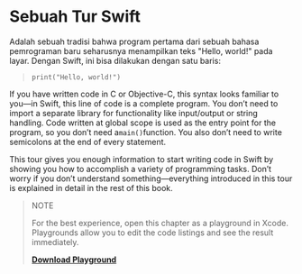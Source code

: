 # Sebuah Tur Swift

Adalah sebuah tradisi bahwa program pertama dari sebuah bahasa pemrograman baru seharusnya menampilkan teks "Hello, world!" pada layar. Dengan Swift, ini bisa dilakukan dengan satu baris:

> `print("Hello, world!")`

If you have written code in C or Objective-C, this syntax looks familiar to you—in Swift, this line of code is a complete program. You don’t need to import a separate library for functionality like input/output or string handling. Code written at global scope is used as the entry point for the program, so you don’t need a`main()`function. You also don’t need to write semicolons at the end of every statement.

This tour gives you enough information to start writing code in Swift by showing you how to accomplish a variety of programming tasks. Don’t worry if you don’t understand something—everything introduced in this tour is explained in detail in the rest of this book.

> NOTE
>
> For the best experience, open this chapter as a playground in Xcode. Playgrounds allow you to edit the code listings and see the result immediately.
>
> [**Download Playground**](https://developer.apple.com/library/content/documentation/Swift/Conceptual/Swift_Programming_Language/GuidedTour.playground.zip)

